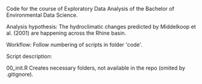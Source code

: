 Code for the course of Exploratory Data Analysis of the Bachelor of Environmental Data Science.

Analysis hypothesis: The hydroclimatic changes predicted by Middelkoop et al. (2001) are happening across the Rhine basin.

Workflow: Follow numbering of scripts in folder 'code'.

Script description:

00_init.R Creates necessary folders, not available in the repo (omited by .gitignore).
